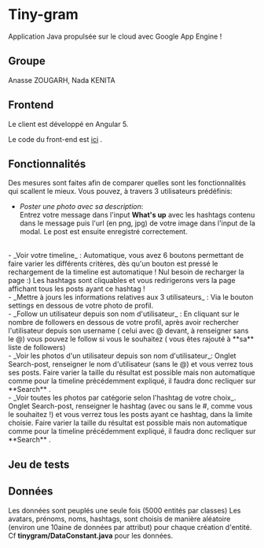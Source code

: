 # Tiny-gram

Application Java propulsée sur le cloud avec Google App Engine !

## Groupe

Anasse ZOUGARH, Nada KENITA

## Frontend

Le client est développé en Angular 5.

Le code du front-end est [ici](https://github.com/AnasseZ/tiny-gram-client) .


## Fonctionnalités

Des mesures sont faites afin de comparer quelles sont les fonctionnalités qui scallent le mieux. Vous pouvez, à travers 3 utilisateurs prédéfinis:

- _Poster une photo avec sa description_:   
Entrez votre message dans l'input **What's up** avec les hashtags contenu dans le message puis l'url (en png, jpg) de votre image dans l'input de la modal. Le post est ensuite enregistré correctement.  
<br>
- _Voir votre timeline_ :  
Automatique, vous avez 6 boutons permettant de faire varier les différents critères, dès qu'un bouton est pressé le rechargement de la timeline est automatique ! Nul besoin de recharger la page :)   Les hashtags sont cliquables et vous redirigerons vers la page affichant tous les posts ayant ce hashtag !   
<br>
- _Mettre à jours les informations relatives aux 3 utilisateurs_ :  
Via le bouton settings en dessous de votre photo de profil.  
<br>
- _Follow un utilisateur depuis son nom d'utilisateur_ :  En cliquant sur le nombre de followers en dessous de votre profil, après avoir rechercher l'utilisateur depuis son username ( celui avec @ devant, à renseigner sans le @) vous pouvez le follow si vous le souhaitez ( vous êtes rajouté à **sa** liste de followers)    
<br>
- _Voir les photos d'un utilisateur depuis son nom d'utilisateur_:  
Onglet Search-post, renseigner le nom d'utilisateur (sans le @) et vous verrez tous ses posts. Faire varier la taille du résultat est possible mais non automatique comme pour la timeline précédemment expliqué, il faudra donc recliquer sur **Search** .  
<br>
- _Voir toutes les photos par catégorie selon l'hashtag de votre choix_.  
Onglet Search-post, renseigner le hashtag (avec ou sans le #, comme vous le souhaitez !) et vous verrez tous les posts ayant ce hashtag, dans la limite choisie. Faire varier la taille du résultat est possible mais non automatique comme pour la timeline précédemment expliqué, il faudra donc recliquer sur **Search** .
<br>

## Jeu de tests



## Données

Les données sont peuplés une seule fois (5000 entités par classes)
Les avatars, prénoms, noms, hashtags, sont choisis de manière aléatoire (environ une 10aine de données par attribut)
pour chaque création d'entité. Cf **tinygram/DataConstant.java** pour les données.